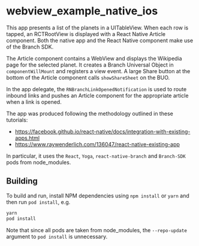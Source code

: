# webview_example_native_ios

This app presents a list of the planets in a UITableView. When each
row is tapped, an RCTRootView is displayed with a React Native Article component.
Both the native app and the React Native component make use of the Branch SDK.

The Article component contains a WebView and displays the Wikipedia page for the
selected planet. It creates a Branch Universal Object in
`componentWillMount` and registers a view event. A large Share button at the
bottom of the Article component calls `showShareSheet` on the BUO.

In the app delegate, the `RNBranchLinkOpenedNotification` is used to route
inbound links and pushes an Article component for the appropriate article when
a link is opened.

The app was produced following the methodology outlined in these tutorials:

- https://facebook.github.io/react-native/docs/integration-with-existing-apps.html
- https://www.raywenderlich.com/136047/react-native-existing-app

In particular, it uses the `React`, `Yoga`, `react-native-branch` and `Branch-SDK` pods from node_modules.

## Building

To build and run, install NPM dependencies using `npm install` or `yarn` and then run `pod install`, e.g.

```bash
yarn
pod install
```

Note that since all pods are taken from node_modules, the `--repo-update` argument to `pod install` is unnecessary.
